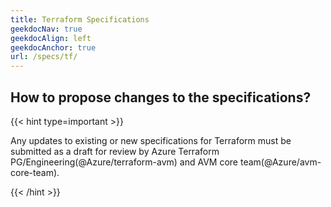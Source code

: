 ```yaml
---
title: Terraform Specifications
geekdocNav: true
geekdocAlign: left
geekdocAnchor: true
url: /specs/tf/
---
```


## How to propose changes to the specifications?

{{< hint type=important >}}

Any updates to existing or new specifications for Terraform must be submitted as a draft for review by Azure Terraform PG/Engineering(@Azure/terraform-avm) and AVM core team(@Azure/avm-core-team).

{{< /hint >}}
